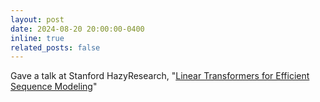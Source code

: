 ```yaml
---
layout: post
date: 2024-08-20 20:00:00-0400
inline: true
related_posts: false
---
```


Gave a talk at Stanford HazyResearch, "[Linear Transformers for Efficient Sequence Modeling](https://docs.google.com/presentation/d/1iLKQxLBQasIsByT6FBjoKiWWQ4R4CKAC-b6R7unoAMQ/edit?usp=sharing)"

